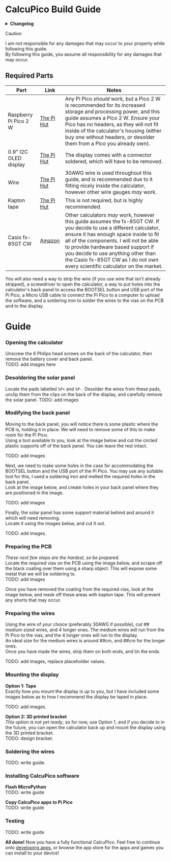 # CalcuPico Build Guide  
<details><summary><b>Changelog</b></summary>
    
| Version | Date     | Comments          |
|---------|----------|-------------------|
| 0.0.0   | 22/05/25 | Created guide.md. |
| 0.1.0   | 24/05/25 | Added skeleton for the guide. |
| 0.2.0   | 24/05/25 | Began writing guide, added links. |
      
</details>  
  
> [!CAUTION]
> I am not responsible for any damages that may occur to your property while following this guide.  
> By following this guide, you assume all responsibility for any damages that may occur.
  
## Required Parts  

| Part                  | Link                       | Notes                                                                                                                                                                     |
|-----------------------|----------------------------|---------------------------------------------------------------------------------------------------------------------------------------------------------------------------|
| Raspberry Pi Pico 2 W | [The Pi Hut](https://thepihut.com/products/raspberry-pi-pico-2-w) | Any Pi Pico *should* work, but a Pico 2 W is recommended for its increased storage and processing power, and this guide assumes a Pico 2 W. Ensure your Pico has no headers, as they will not fit inside of the calculator's housing (either buy one without headers, or desolder them from a Pico you already own). |
| 0.9" I2C OLED display | [The Pi Hut](https://thepihut.com/products/0-91-oled-display-module) | The display comes with a connector soldered, which will have to be removed.                                                     |
| Wire                  | [The Pi Hut](https://thepihut.com/products/ultra-fine-stranded-wire-spool-10-meters-30awg-black) | 30AWG wire is used throughout this guide, and is recommended due to it fitting nicely inside the calculator, however other wire gauges *may* work.          |
| Kapton tape           | [The Pi Hut](https://thepihut.com/products/polyimide-tape) | This is not required, but is highly recommended.                                                                                          |
| Casio fx-85GT CW      | [Amazon](https://www.amazon.co.uk/Casio-FX-85GTCW-Black-Scientific-Calculator/dp/B0BVW38KQH/) | Other calculators *may* work, however this guide assumes the fx-85GT CW. If you decide to use a different calculator, ensure it has enough space inside to fit all of the components. I will not be able to provide hardware based support if you decide to use anything other than the Casio fx-85GT CW as I do not own every scientific calculator on the market. |

You will also need a way to strip the wire (if you use wire that isn't already stripped), a screwdriver to open the calculator, a way to put holes into the calculator's back panel to access the BOOTSEL button and USB port of the Pi Pico, a Micro USB cable to connect the Pi Pico to a computer to upload the software, and a soldering iron to solder the wires to the vias on the PCB and to the display.

# Guide  
### Opening the calculator
Unscrew the 6 Philips head screws on the back of the calculator, then remove the battery cover and back panel.  
TODO: add images here  

### Desoldering the solar panel
Locate the pads labelled `SP+` and `SP-`. Desolder the wires from these pads, unclip them from the clips on the back of the display, and carefully remove the solar panel.
TODO: add images

### Modifying the back panel
Moving to the back panel, you will notice there is some plastic where the PCB is, holding it in place. We will need to remove some of this to make room for the Pi Pico.  
Using a tool available to you, look at the image below and cut the circled plastic supports off of the back panel. You can leave the rest intact.  

TODO: add images  

Next, we need to make some holes in the case for accommodating the BOOTSEL button and the USB port of the Pi Pico. You may use any suitable tool for this, I used a soldering iron and melted the required holes in the back panel.  
Look at the image below, and create holes in your back panel where they are positioned in the image.  

TODO: add images  

Finally, the solar panel has some support material behind and around it which will need removing.  
Locate it using the images below, and cut it out.  

TODO: add images.

### Preparing the PCB
*These next few steps are the hardest, so be prepared.*  
Locate the required vias on the PCB using the image below, and scrape off the black coating over them using a sharp object. This will expose some metal that we will be soldering to.  
TODO: add images  

Once you have removed the coating from the required vias, look at the image below, and mask off these areas with kapton tape. This will prevent any shorts that may occur.

### Preparing the wires
Using the wire of your choice (preferably 30AWG if possible), cut ## medium sized wires, and 4 longer ones. The medium wires will run from the Pi Pico to the vias, and the 4 longer ones will run to the display.  
An ideal size for the medium wires is around ##cm, and ##cm for the longer ones.   
Once you have made the wires, strip them on both ends, and tin the ends.  

TODO: add images, replace placeholder values.

### Mounting the display
**Option 1: Tape**  
Exactly how you mount the display is up to you, but I have included some images below as to how I recommend the display be taped in place.

TODO: add images.
 
**Option 2: 3D printed bracket**  
*This option is not yet ready*, so for now, use Option 1, and if you decide to in the future, you can open the calculator back up and mount the display using the 3D printed bracket.  
TODO: design bracket.  

### Soldering the wires
TODO: write guide.  

### Installing CalcuPico software
**Flash MicroPython**  
TODO: write guide  

**Copy CalcuPico apps to Pi Pico**  
TODO: write guide  

### Testing
TODO: write guide  

**All done!** Now you have a fully functional CalcuPico. Feel free to continue onto [developing apps](#), or browse the app store for the apps and games you can install to your device!
